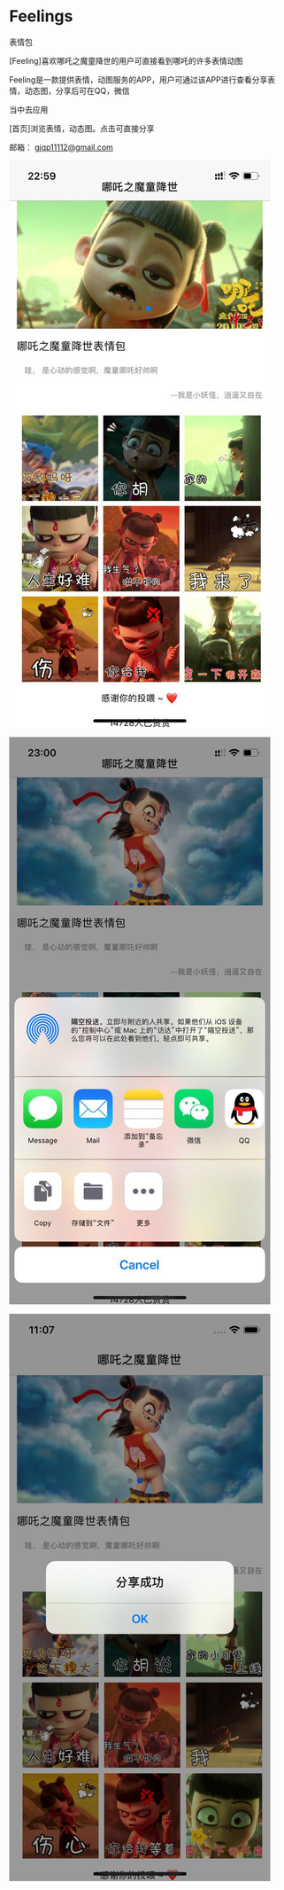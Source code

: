 # Feelings
表情包

[Feeling]喜欢哪吒之魔童降世的用户可直接看到哪吒的许多表情动图

Feeling是一款提供表情，动图服务的APP，用户可通过该APP进行查看分享表情，动态图，分享后可在QQ，微信

当中去应用

[首页]浏览表情，动态图。点击可直接分享

邮箱： gjqp11112@gmail.com




![Image](https://github.com/yuxiaohui6/Feelings/blob/master/images/photo_2019-08-29_23-26-40%20(2).jpg)

![Image](https://github.com/yuxiaohui6/Feelings/blob/master/images/photo_2019-08-29_23-26-35.jpg)

![Image](https://github.com/yuxiaohui6/Feelings/blob/master/images/photo_2019-08-29_23-26-51.jpg)
